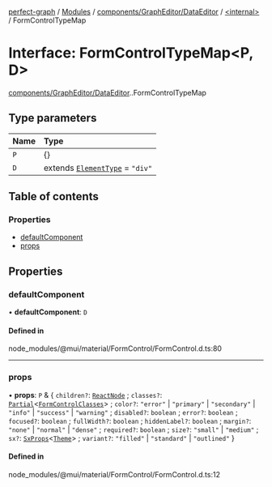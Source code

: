 [perfect-graph](../README.md) / [Modules](../modules.md) / [components/GraphEditor/DataEditor](../modules/components_GraphEditor_DataEditor.md) / [<internal\>](../modules/components_GraphEditor_DataEditor._internal_.md) / FormControlTypeMap

# Interface: FormControlTypeMap<P, D\>

[components/GraphEditor/DataEditor](../modules/components_GraphEditor_DataEditor.md).[<internal>](../modules/components_GraphEditor_DataEditor._internal_.md).FormControlTypeMap

## Type parameters

| Name | Type |
| :------ | :------ |
| `P` | {} |
| `D` | extends [`ElementType`](../modules/components_GraphEditor_DataEditor._internal_.md#elementtype) = ``"div"`` |

## Table of contents

### Properties

- [defaultComponent](components_GraphEditor_DataEditor._internal_.FormControlTypeMap.md#defaultcomponent)
- [props](components_GraphEditor_DataEditor._internal_.FormControlTypeMap.md#props)

## Properties

### defaultComponent

• **defaultComponent**: `D`

#### Defined in

node_modules/@mui/material/FormControl/FormControl.d.ts:80

___

### props

• **props**: `P` & { `children?`: [`ReactNode`](../modules/components_ClusterNodeContainer._internal_.md#reactnode) ; `classes?`: [`Partial`](../modules/components_ClusterNodeContainer._internal_.md#partial)<[`FormControlClasses`](components_GraphEditor_DataEditor._internal_.FormControlClasses.md)\> ; `color?`: ``"error"`` \| ``"primary"`` \| ``"secondary"`` \| ``"info"`` \| ``"success"`` \| ``"warning"`` ; `disabled?`: `boolean` ; `error?`: `boolean` ; `focused?`: `boolean` ; `fullWidth?`: `boolean` ; `hiddenLabel?`: `boolean` ; `margin?`: ``"none"`` \| ``"normal"`` \| ``"dense"`` ; `required?`: `boolean` ; `size?`: ``"small"`` \| ``"medium"`` ; `sx?`: [`SxProps`](../modules/components_GraphEditor_DataEditor._internal_.md#sxprops)<[`Theme`](components_GraphEditor_DataEditor._internal_.Theme.md)\> ; `variant?`: ``"filled"`` \| ``"standard"`` \| ``"outlined"``  }

#### Defined in

node_modules/@mui/material/FormControl/FormControl.d.ts:12
